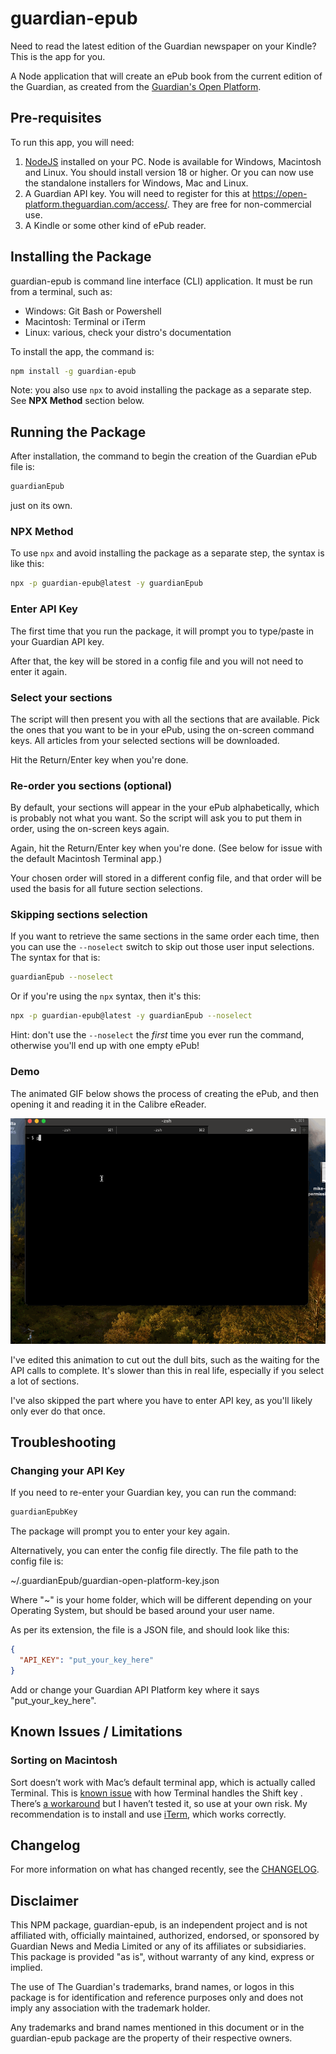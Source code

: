 # guardian-epub

Need to read the latest edition of the Guardian newspaper on your Kindle? This is the app for you.

A Node application that will create an ePub book from the current edition of the Guardian, as created from the [Guardian's Open Platform](https://open-platform.theguardian.com/).

## Pre-requisites

To run this app, you will need:

1. [NodeJS](https://nodejs.org/) installed on your PC. Node is available for Windows, Macintosh and Linux. You should install version 18 or higher.  Or you can now use the standalone installers for Windows, Mac and Linux.
2. A Guardian API key. You will need to register for this at https://open-platform.theguardian.com/access/. They are free for non-commercial use.
3. A Kindle or some other kind of ePub reader.

## Installing the Package

guardian-epub is command line interface (CLI) application. It must be run from a terminal, such as:

- Windows: Git Bash or Powershell
- Macintosh: Terminal or iTerm
- Linux: various, check your distro's documentation

To install the app, the command is:

```bash
npm install -g guardian-epub
```

Note: you also use `npx` to avoid installing the package as a separate step. See **NPX Method** section below.

## Running the Package

After installation, the command to begin the creation of the Guardian ePub file is:

```bash
guardianEpub
```

just on its own.

### NPX Method

To use `npx` and avoid installing the package as a separate step, the syntax is like this:

```bash
npx -p guardian-epub@latest -y guardianEpub
```

### Enter API Key

The first time that you run the package, it will prompt you to type/paste in your Guardian API key.

After that, the key will be stored in a config file and you will not need to enter it again.

### Select your sections

The script will then present you with all the sections that are available. Pick the ones that you want to be in your ePub, using the on-screen command keys. All articles from your selected sections will be downloaded.

Hit the Return/Enter key when you're done.

### Re-order you sections (optional)

By default, your sections will appear in the your ePub alphabetically, which is probably not what you want. So the script will ask you to put them in order, using the on-screen keys again.

Again, hit the Return/Enter key when you're done.  (See below for issue with the default Macintosh Terminal app.)

Your chosen order will stored in a different config file, and that order will be used the basis for all future section selections.

### Skipping sections selection

If you want to retrieve the same sections in the same order each time, then you can use the `--noselect` switch to skip out those user input selections. The syntax for that is:

```bash
guardianEpub --noselect
```

Or if you're using the `npx` syntax, then it's this:

```bash
npx -p guardian-epub@latest -y guardianEpub --noselect
```

Hint: don't use the `--noselect` the _first_ time you ever run the command, otherwise you'll end up with one empty ePub!

### Demo

The animated GIF below shows the process of creating the ePub, and then opening it and reading it in the Calibre eReader.

![Guardian ePub in action](./capture-guardian-epub.gif)

I've edited this animation to cut out the dull bits, such as the waiting for the API calls to complete. It's slower than this in real life, especially if you select a lot of sections.

I've also skipped the part where you have to enter API key, as you'll likely only ever do that once.

## Troubleshooting

### Changing your API Key

If you need to re-enter your Guardian key, you can run the command:

```bash
guardianEpubKey
```

The package will prompt you to enter your key again.

Alternatively, you can enter the config file directly. The file path to the config file is:

~/.guardianEpub/guardian-open-platform-key.json

Where "~" is your home folder, which will be different depending on your Operating System, but should be based around your user name.

As per its extension, the file is a JSON file, and should look like this:

```json
{
  "API_KEY": "put_your_key_here"
}
```

Add or change your Guardian API Platform key where it says "put_your_key_here".

## Known Issues / Limitations

### Sorting on Macintosh

Sort doesn’t work with Mac’s default terminal app, which is actually called Terminal. This is [known issue](https://github.com/enquirer/enquirer/issues/206) with how Terminal handles the Shift key . There’s [a workaround](https://superuser.com/questions/841391/os-x-terminal-eating-the-shift-key) but I haven’t tested it, so use at your own risk. My recommendation is to install and use [iTerm](https://iterm2.com/index.html), which works correctly.

## Changelog

For more information on what has changed recently, see the [CHANGELOG](CHANGELOG.md).

## Disclaimer

This NPM package, guardian-epub, is an independent project and is not affiliated with, officially maintained, authorized, endorsed, or sponsored by Guardian News and Media Limited or any of its affiliates or subsidiaries. This package is provided "as is", without warranty of any kind, express or implied.

The use of The Guardian's trademarks, brand names, or logos in this package is for identification and reference purposes only and does not imply any association with the trademark holder.

Any trademarks and brand names mentioned in this document or in the guardian-epub package are the property of their respective owners.
